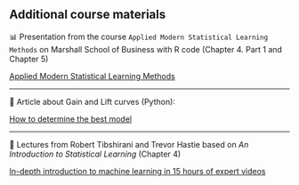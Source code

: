 ## Additional course materials

:bar_chart: Presentation from the course `Applied Modern Statistical Learning Methods` on Marshall School of Business with R code (Chapter 4. Part 1 and Chapter 5)

[Applied Modern Statistical Learning Methods](https://www.alsharif.info/iom530)

---


:newspaper: Article about Gain and Lift curves (Python):

[How to determine the best model](https://towardsdatascience.com/how-to-determine-the-best-model-6b9c584d0db4)

---

:movie_camera: Lectures from Robert Tibshirani and Trevor Hastie based on _An Introduction to Statistical Learning_ (Chapter 4)

[In-depth introduction to machine learning in 15 hours of expert videos](https://www.dataschool.io/15-hours-of-expert-machine-learning-videos/)
